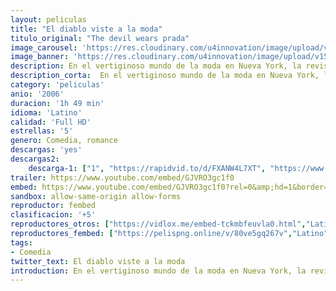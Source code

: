 ```yaml
---
layout: peliculas
title: "El diablo viste a la moda"
titulo_original: "The devil wears prada"
image_carousel: 'https://res.cloudinary.com/u4innovation/image/upload/v1564809726/moda-poster-min_zpcyey.jpg'
image_banner: 'https://res.cloudinary.com/u4innovation/image/upload/v1564809726/el_diablo_viste_a_la_moda-min_zv1y1h.jpg'
description: En el vertiginoso mundo de la moda en Nueva York, la revista Runway es el Santo Grial. Dirigida con puño de hierro y elegante manicura por Miranda Priestly, Runway es un terrible reto para todo aquel que quiera triunfar en ese mundo. Trabajar como ayudante de Miranda podría abrirle cualquier puerta a Andy Sachs, recientemente graduada. Pero ella es una chica que destaca por su desaliño dentro del pequeño ejército de guapísimas periodistas de la revista. Andy comprende muy pronto que que para triunfar en ese negocio va a necesitar algo más que iniciativa y determinación. Y la prueba definitiva está delante de ella, vestida de pies a cabeza de Prada.
description_corta:  En el vertiginoso mundo de la moda en Nueva York, la revista Runway es el Santo Grial. Dirigida con puño de hierro y elegante manicura por Miranda Priestly, Runway es un terrible reto para todo aquel que quiera triunfar en ese mundo. Trabajar como ayudante de Miranda podría abrirle...
category: 'peliculas'
anio: '2006'
duracion: '1h 49 min'
idioma: 'Latino'
calidad: 'Full HD'
estrellas: '5'
genero: Comedia, romance
descargas: 'yes'
descargas2:
    descarga-1: ["1", "https://rapidvid.to/d/FXANW4L7XT", "https://www.google.com/s2/favicons?domain=openload.co","OpenLoad","https://res.cloudinary.com/imbriitneysam/image/upload/v1541473684/mexico.png", "Latino", "Full HD"]
trailer: https://www.youtube.com/embed/GJVRO3gc1f0
embed: https://www.youtube.com/embed/GJVRO3gc1f0?rel=0&amp;hd=1&border=0&wmode=opaque&enablejsapi=1&modestbranding=1&controls=1&showinfo=1
sandbox: allow-same-origin allow-forms
reproductor: fembed
clasificacion: '+5'
reproductores_otros: ["https://vidlox.me/embed-tckmbfeuvla0.html","Latino","https://movcloud.net/embed/wh-nH-8V-bnL","Latino","https://streampelis.info/public/dist/index.html?id=f1cc5851a372563dac56f404274bd228","Latino","https://mstream.space/otf7jxrimhux","Latino","https://mstream.space/jb4btn9tgkjp","Latino"]
reproductores_fembed: ["https://pelispng.online/v/80ve5gq267v","Latino"]
tags:
- Comedia
twitter_text: El diablo viste a la moda
introduction: En el vertiginoso mundo de la moda en Nueva York, la revista Runway es el Santo Grial. Dirigida con puño de hierro y elegante manicura por Miranda Priestly, Runway es un terrible reto para todo aquel que quiera triunfar en ese mundo. Trabajar como ayudante de Miranda podría abrirle...
---
```













